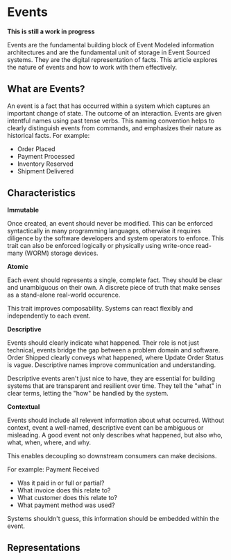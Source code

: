 # Events

**This is still a work in progress**

Events are the fundamental building block of Event Modeled information architectures and are the fundamental unit of storage in Event Sourced systems. They are the digital representation of facts. This article explores the nature of events and how to work with them effectively.

## What are Events?

An event is a fact that has occurred within a system which captures an important change of state. The outcome of an interaction. Events are given intentful names using past tense verbs. This naming convention helps to clearly distinguish events from commands, and emphasizes their nature as historical facts. For example:

- Order Placed
- Payment Processed
- Inventory Reserved
- Shipment Delivered

## Characteristics

**Immutable**

Once created, an event should never be modified. This can be enforced syntactically in many programming languages, otherwise it requires diligence by the software developers and system operators to enforce. This trait can also be enforced logically or physically using write-once read-many (WORM) storage devices.

**Atomic**

Each event should represents a single, complete fact. They should be clear and unambiguous on their own. A discrete piece of truth that make senses as a stand-alone real-world occurence.

This trait improves composability. Systems can react flexibly and independently to each event.

**Descriptive**

Events should clearly indicate what happened. Their role is not just technical, events bridge the gap between a problem domain and software. Order Shipped clearly conveys what happened, where Update Order Status is vague. Descriptive names improve communication and understanding. 

Descriptive events aren't just nice to have, they are essential for building systems that are transparent and resilient over time. They tell the "what" in clear terms, letting the "how" be handled by the system.

**Contextual**

Events should include all relevent information about what occurred. Without context, event a well-named, descriptive event can be ambiguous or misleading. A good event not only describes what happened, but also who, what, when, where, and why. 

This enables decoupling so downstream consumers can make decisions.

For example: Payment Received

- Was it paid in or full or partial?
- What invoice does this relate to?
- What customer does this relate to?
- What payment method was used?

Systems shouldn't guess, this information should be embedded within the event.

## Representations


